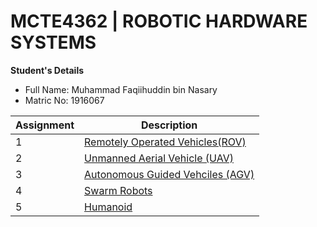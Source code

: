 # MCTE4362 | ROBOTIC HARDWARE SYSTEMS

**Student's Details** <br />
* Full Name: Muhammad Faqiihuddin bin Nasary <br />
* Matric No: 1916067 <br />

| Assignment | Description |
| ---  | --- |
| 1   | [Remotely Operated Vehicles(ROV)](https://github.com/faqiihnsry/MCTE4362_RHS/blob/main/Week%201/Remoted%20Operated%20Vehicles%20(ROV).pdf)|
| 2  | [Unmanned Aerial Vehicle (UAV)](https://github.com/faqiihnsry/MCTE4362_RHS/blob/main/Week%202/MCTE%204362%20_%20UAV%20.pdf)|
| 3  | [Autonomous Guided Vehciles (AGV)](https://github.com/faqiihnsry/MCTE4362_RHS/blob/main/Week%203/MCTE%204362%20_%20AGV%20_%20AMR.pdf)|
| 4   | [Swarm Robots](https://github.com/faqiihnsry/MCTE4362_RHS/blob/main/Week%204/Swarm%20Robots.pdf) |
| 5   | [Humanoid](https://github.com/faqiihnsry/MCTE4362_RHS/blob/main/Week%205/Humanoid.pdf) |


